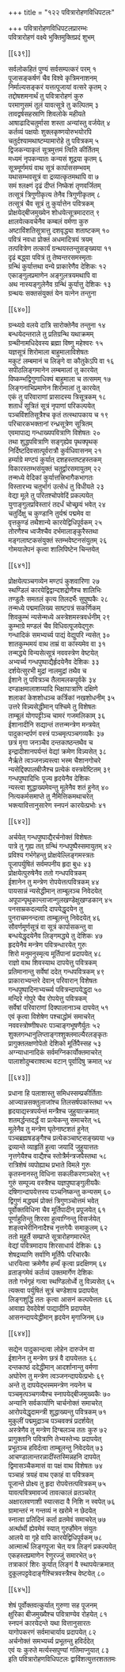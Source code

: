 +++
title = "१२२ पवित्रारोहणविधिपटलः"

+++
पवित्रारोहणविधिपटलप्रारम्भः  
पवित्रारोहणं वक्ष्ये भुक्तिमुक्तिप्रदं शुभम्  

[[६३९]]  

सर्वलोकहितं पुण्यं सर्वसम्पत्करं परम् १  
पूजासङ्कर्षणं चैव विश्वे कृत्रिमनाशनम्  
निर्माल्यसङ्करं यत्तत्पूजायां वत्सरे कृतम् २  
तद्दोषशमनार्थं तु पवित्रारोहणं कुरु  
परमाणुसमं तूलं यावत्सूत्रे तु कल्पितम् ३  
तावद्वर्षसहस्राणि शिवलोके महीयते  
आषाढादिचतुर्मासा शस्ता अन्यांस्तु वर्जयेत् ४  
कर्तव्यं पक्षयोः शुक्लकृष्णयोरुभयोरपि  
चतुर्दश्यामथाष्टम्यामारोहे तु पवित्रकम् ५  
द्विजकन्याकृतं सूत्रमुत्तमं त्विति कीर्तितम्  
मध्यमं नृपकन्यातः कन्यसं शूद्रया कृतम् ६  
सूत्रमूर्णमयं वाथ सूत्रं कार्पाससम्भवम्  
यथासम्भवसूत्रं वा द्रव्यात्कृतमथापि वा ७  
समं श्लक्ष्णं दृढं दीप्तं निष्केशं तृणवर्जितम्  
तत्सूत्रं त्रिगुणीकृत्य तेनैव त्रिगुणीकृतम् ८  
तत्सूत्रं चैव सूत्रं तु कुर्यात्तेन पवित्रकम्  
प्रोक्षयेद्बीजमुख्येन शोधयेत्सूत्रमादरात् ९  
क्षालयेत्कवचेनैव कम्बलं वर्मणा कुरु  
अष्टाविंशतिसूत्रात्तु दशवृद्ध्या शताष्टकम् १०  
पवित्रं नवधा प्रोक्तं अधमादित्रयं त्रयम्  
तत्पवित्रेण तत्कार्यं ग्रन्थयस्तन्तुसङ्ख्यया ११  
दृढं बद्ध्वा पवित्रं तु तेष्वन्तरसमस्मृताः  
ग्रन्थिं कुर्यात्तथा वन्ये प्राकारेणैव देशिकः १२  
एकाङ्गुलप्रमाणेन अङ्गुलत्रयमथापि वा  
अथ नास्यङ्गुलेनैव ग्रन्थिं कुर्यात्तु देशिकः १३  
ग्रन्थयः सक्तसंयुक्तं येन यत्नेन तन्तुना  

[[६४०]]  

ग्रन्थ्यग्रे वलये दात्रि सारोक्तेनैव तन्तुना १४  
बन्धयेदन्तराले तु प्रतिग्रन्थि यथाक्रमम्  
ग्रन्थीनामधिदेवस्य ब्रह्मा विष्णु महेश्वरः १५  
यज्ञसूत्रं शिरोमाला बाहुमालाविशेषतः  
मकुटं लम्बमानं च लिङ्गे वा कौतुकेऽपि वा १६  
सपीठलिङ्गमानेन लम्बमालां तु कारयेत्  
विष्कम्भद्विगुणाधिक्यं बाहुमाला च तत्समम् १७  
लिङ्गनाभिप्रमाणेन शिरोमालां तु कारयेत्  
एकं तु परिवाराणां प्रासादस्य त्रिसूत्रकम् १८  
शतार्धं सूत्रितं सूत्रं नृपाणां परिकल्पयेत्  
पञ्चविंशतिसूत्रैश्च कृतं तत्स्थापकाय च १९  
परिचारकभक्तानां रन्ध्रसूत्रेण सूत्रितम्  
एवमापाद्य गन्धाख्यपवित्राणि विशेषतः २०  
तथा शुद्धपवित्राणि सङ्गृह्येव पृथक्पृथक्  
निर्दिष्टदिवसात्पूर्वरात्रौ कुर्वधिवासनम् २१  
हर्म्याग्रे मण्टपं कुर्यात् दशहस्ताष्टहस्तकम्  
विकारस्तम्भसंयुक्तं चतुर्द्वारसमायुतम् २२  
तन्मध्ये वेदिकां कुर्यात्तत्त्रिभागैकभागतः  
विस्तारभ्य चतुर्भागं उत्सेधं तु विधीयते २३  
वेद्या मूले तु परितश्चोपवेदिं प्रकल्पयेत्  
युगाङ्गुलप्रविस्तारं तदर्धं चोच्छ्रयं भवेत् २४  
चतुर्दिक्षु च कुण्डानि तुर्यश्रं पद्ममेव वा  
वृत्तकुण्डं तथैशान्ये कारयेद्विधिपूर्वकम् २५  
तोरणैश्च ध्वजैश्चैव दर्भमालाङ्कुरैस्तथा  
मङ्गलाष्टकसंयुक्तं स्तम्भवेष्टनसंयुतम् २६  
गोमयालेपनं कृत्वा शालिपिष्टेन चिन्तयेत्  

[[६४१]]  

प्रोक्षयेत्पञ्चगव्येन मण्टपं कुशवारिणा २७  
स्थण्डिलं कारयेद्विद्वान्दशद्रोणैश्च शालिभिः  
तण्डुलैः समतलं कृत्य तिलदर्भैः सुपुष्पकैः २८  
तन्मध्ये पद्ममालिख्य साष्टपत्रं सकर्णिकम्  
शिवकुम्भं न्यसेन्मध्ये अस्त्रेशमस्त्रवर्धनीम् २९  
कुम्भाग्रे मण्डलं चैव विधिवत्पूजयेद्गुरुः  
गन्धादिकं समभ्यर्च्य पाद्यं वेद्युपरि न्यसेत् ३०  
शातकुम्भमयं वाथ ताम्रं वा कांस्यमेव वा ३१  
तन्मद्ध्ये विन्यसेत्सूत्रं नववस्त्रेण वेष्टयेत्  
अभ्यर्च्य गन्धपुष्पाद्यैर्हृदयेनैव देशिकः ३३  
दर्शयेत्सुरभी मुद्रां नालमुद्रां तथैव च  
ईशाने तु पवित्रञ्च तैलामलकपूर्वके ३४  
दण्डाक्षमालाशय्यादि भिक्षापात्राणि दक्षिणे  
शलाकां केशशोधञ्च कर्त्रिकां नखशोधनीम् ३५  
उत्तरे विन्न्यसेद्धीमान् पश्चिमे तु विशेषतः  
ताम्बूलं योगपट्टीञ्च चामरं गजमलिकाम् ३६  
ईशानादीनि सद्यान्तं तत्तन्मन्त्रेण मन्त्रयेत्  
पादुकान्दर्पणं वस्त्रं पञ्चमृत्पञ्चगव्यकैः ३७  
छत्रं मृगा जनञ्चैव दन्तकाष्ठन्तथैव च  
इन्द्रादीशानपर्यन्तं वेद्यां क्रमेण विन्न्यसेत् ३८  
नैर्ऋते त्वञ्जनन्न्यस्त्वा भस्म चैशानगोचरे  
न्यसेद्दिक्पालबीजैश्च प्रत्येकं वस्त्रवेष्टितम् ३९  
गन्धपुष्पादिभिः पूज्य हृदयेनैव देशिकः  
न्यस्त्वा शुद्धाख्यमेवन्तु मूलेनैव शतं हुनेत् ४०  
नित्यकर्मसमाप्ते तु नैमित्तिकमथाचरेत्  
भक्त्यावित्तानुसारेण स्नपनं कारयेत्प्रभोः ४१  

[[६४२]]  

अर्चयेत् गन्धपुष्पाद्यैरर्चनोक्तं विशेषतः  
पात्रे तु गृह्य तत् ग्रन्थिं गन्धपुष्पैस्समायुतम् ४२  
प्रविश्य गर्भगेहन्तु प्रोक्षयेल्लिङ्गमस्त्रतः  
पूजापर्युषितं सर्वमपनीय हृदा बुधः ४३  
प्रोक्षयेत्पुरुषेनैव ततो गन्धपवित्रकम्  
ईशानेन तु मन्त्रेण रोपयेत्तत्पवित्रकम् ४४  
पायसान्नं न्यसेद्धीमान् ताम्बूलञ्च निवेदयेत्  
अपूपान्पृथुकान्लाजान्गुलखण्डेक्षुखण्डकान् ४५  
पनसाम्रकदल्यादि दापयेद्धृदयेन तु  
पुनराचमनन्दत्वा ताम्बूलन्तु निवेदयेत् ४६  
सौवर्णमूर्णसूत्रं वा सूत्रं कार्पासकन्तु वा  
बन्धयेद्धृदयेनैव लिङ्गमद्ध्ये तु देशिकः ४७  
हृदयेनैव मन्त्रेण पवित्रन्धारयेत् गुरुः  
शिरो मनुमनुस्मृत्य मूर्तिपानां प्रदापयेत् ४८  
राज्ञो वाथ शिवस्याथ दापयेत्तु पवित्रकम्  
प्रतिमानान्तु सर्वेषां ददेत् गन्धपवित्रकम् ४९  
प्राकाराभ्यन्तरे देवान् परिवारान् विशेषतः  
गन्धपुष्पादिनाभ्यर्च्च्य पवित्रन्दापयेद्धृदा ५०  
मन्दिरे गोपुरे चैव रोपयेत्तु पवित्रकम्  
सर्वेषां परिवाराणां दिक्पालानाञ्च दापयेत् ५१  
एवं कृत्वा विशेषेण पश्चाद्धोमं समाचरेत्  
नववस्त्रोष्णीषधरः पञ्चाङ्गभूषणैर्युतः ५२  
शुक्लगन्धानुलिप्ताङ्गश्शुक्लमाल्यैरलङ्कृतः  
प्रागुक्तलक्षणोपेतो देशिको मूर्तिपैस्सह ५३  
अग्न्याधानादिकं सर्वमग्निकार्योक्तमाचरेत्  
पालाशोदुम्बराश्वत्थ वटान् पूर्वादिषु क्रमात् ५४  

[[६४३]]  

प्रधाना हि पलाशास्तु समिधस्सम्प्रकीर्तिताः  
आज्यान्नसक्तुलाजांश्च तिलसर्षपकांस्तथा ५५  
हृदयाद्यस्त्रपर्यन्तं मन्त्रैश्च जुहुयात्क्रमात्  
शतमर्द्धन्तदर्द्धं वा प्रत्येकन्तु समाचरेत् ५६  
मूलेनैव तु मन्त्रेण घृतेनाष्टशतं हुनेत्  
पञ्चब्रह्मषडङ्गैश्च प्रत्येकञ्चाष्टसङ्ख्यया ५७  
द्रव्यान्ते व्याहृतिं हुत्वा जयादिं जुहुयात्ततः  
नृत्तगेयैश्च वाद्यैश्च स्तोत्रैर्मन्त्रजपैस्तथा ५८  
रात्रिशेषं व्यपोह्याथ प्रभाते विमले गुरुः  
कृतस्नानस्तु विधिना सकलीकरणञ्चरेत् ५९  
गुरुं सम्पूज्य वस्त्रैश्च यज्ञपुष्पाङ्गुलीयकैः  
दषिणान्दापयेत्तस्य पञ्चनिष्कन्तु कन्यसम् ६०  
द्विगुणं मद्ध्यमं प्रोक्तं त्रिगुणञ्चोत्तमं भवेत्  
पूर्वोक्तविधिना चैव मूर्तिपादीन् प्रपूजयेत् ६१  
पूर्णाहुतिन्तु शिरसा हुत्वाग्निन्तु विसर्जयेत्  
शङ्त्वभेरीनिनादैश्च नृत्तगेयैः समाकुलम् ६२  
ततो मुहूर्ते सम्प्राप्ते सूत्रारोहणमारभेत्  
वेद्यां पवित्रमादाय शिरसाधार्य देशिकः ६३  
शेषद्रव्याणि सर्वाणि मूर्तिपैः परिचारकैः  
धारयित्वा क्रमेणैव हर्म्यं कृत्वा प्रदक्षिणम् ६४  
व्रताङ्गमेवं कर्तव्यं उक्तमार्गेण देशिकः  
ततो गर्भगृहं गत्वा स्थण्डिलोर्ध्वे तु विन्न्यसेत् ६५  
त्यक्त्वा पर्युषितं सूत्रं चण्डेशाय प्रदापयेत्  
लिङ्गशुद्धिं ततः कृत्वा आसनं कल्पयेत्ततः ६६  
आवाह्य देवदेवेशं पाद्यादीनि प्रदापयेत्  
आसनन्दापयेद्धीमान् हृदयेन मृगाजिनम् ६७  

[[६४४]]  

सद्येन पादुकान्दत्वा लोहेन दारुजेन वा  
ईशानेन तु मन्त्रेण छत्रं वै दापयेत्ततः ६८  
दन्तकाष्ठं ददेद्धीमान् आदर्शानान्तु वर्मणा  
अघोरेण तु मन्त्रेण त्वञ्जनन्दापयेत्प्रभोः ६९  
अन्ते तु दापयेद्भस्ममन्त्रेण नयनेन च  
पञ्चमृत्पञ्चगव्यैश्च स्नापयेद्बीजमुख्यकैः ७०  
अन्यानि सर्वकार्याणि चार्चनोक्तं समाचरेत्  
आरोपयेद्धृदामन्त्री शुद्धाख्यन्तु पवित्रकम् ७१  
मुकुलीं पद्ममुद्राञ्च पञ्चवक्त्रं प्रदर्शयेत्  
अस्त्रेणैव तु मन्त्रेण दिग्बलञ्च ततः कुरु ७२  
प्रागुक्तानि पवित्राणि तेभ्यस्तेभ्यः प्रदापयेत्  
प्रभूतञ्च हविर्दत्वा ताम्बूलन्तु निवेदयेत् ७३  
आचण्डालान्तरन्नादींस्तस्मिन्नहनि दापयेत्  
द्विमासञ्चैकमासं वा पक्षं वाथ विशेषतः ७४  
पञ्चाहं त्रयहं वाथ एकाहं वा पवित्रकम्  
पूजान्ते प्रोक्ष्य तु हृदा रोपयेत्तत्पवित्रकम् ७५  
यावत्पवित्रमावर्ज्य तावत्कालं व्रतञ्चरेत्  
अक्षारलवणाशी स्यात्सदा वै निशि न स्वपेत् ७६  
ग्रामान्तरं न गन्तव्यं न खरोमे न छेदयेत्  
स्नात्वा प्रतिदिनं कर्ता व्रतमेवं समाचरेत् ७७  
अर्त्थार्थी ह्येवमेवं स्यात् गुरुर्होमेन संयुतः  
आलये वा गृहे वापि कारयेद्विधिपूर्वकम् ७८  
आत्मार्त्थं लिङ्गपूजा चेत् यत्र लिङ्गं प्रकल्पयेत्  
एकहस्तप्रमाणेन रेणुरज्जुं समारभेत् ७९  
तत्राकारं शिरः कुर्यात् लिङ्गं वै स्थापयेत्क्रमात्  
दुकूलपट्टवेदाङ्गैश्चित्रवस्त्रैश्च वेष्टयेत् ८०  

[[६४५]]  

शेषं पूर्वोक्तवत्कुर्यात् गुरुणा सह पूजनम्  
क्षुरिका बीजमुख्यैश्च पवित्राण्येव रोहयेत् ८१  
स्नपनं कारयेदन्ते यथा वित्तानुसारतः  
यागोपकरणं सर्वमाचार्याय प्रदापयेत् ८२  
अर्चनोक्तं समभ्यर्च्य प्रभूतन्तु हविर्ददेत्  
एवं यः कुरुते मर्त्यस्सपुण्यां गतिमाप्नुयात् ८३  
इति पवित्रारोहणविधिपटलः द्वाविंशत्युत्तरशततमः  
